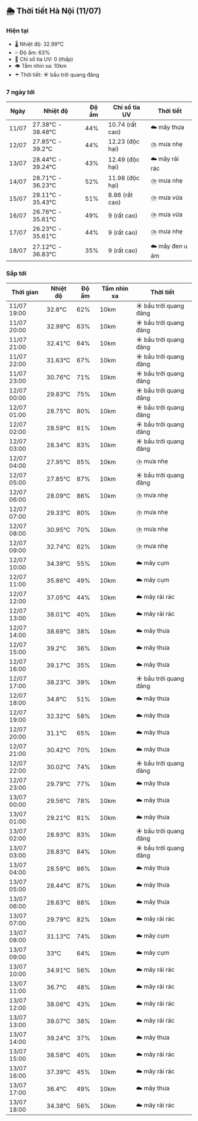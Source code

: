 ## 🌦️ Thời tiết Hà Nội (11/07)

### Hiện tại

- 🌡️ Nhiệt độ: 32.99℃
- 💦 Độ ẩm: 63%
- 🌟 Chỉ số tia UV: 0 (thấp)
- 👁️ Tầm nhìn xa: 10km
- ☂️ Thời tiết: ☀️ bầu trời quang đãng

### 7 ngày tới

| Ngày | Nhiệt độ | Độ ẩm | Chỉ số tia UV | Thời tiết |
| --- | --- | --- | --- | --- |
| 11/07 | 27.38℃ - 38.48℃ | 44% | 10.74 (rất cao) | ☁️ mây thưa |
| 12/07 | 27.85℃ - 39.2℃ | 44% | 12.23 (độc hại) | ⛈️ mưa nhẹ |
| 13/07 | 28.44℃ - 39.24℃ | 43% | 12.49 (độc hại) | ☁️ mây rải rác |
| 14/07 | 28.71℃ - 36.23℃ | 52% | 11.98 (độc hại) | ⛈️ mưa nhẹ |
| 15/07 | 28.11℃ - 35.43℃ | 51% | 8.86 (rất cao) | ⛈️ mưa vừa |
| 16/07 | 26.76℃ - 35.61℃ | 49% | 9 (rất cao) | ⛈️ mưa vừa |
| 17/07 | 26.23℃ - 35.61℃ | 44% | 9 (rất cao) | ⛈️ mưa nhẹ |
| 18/07 | 27.12℃ - 36.83℃ | 35% | 9 (rất cao) | ☁️ mây đen u ám |

### Sắp tới

| Thời gian | Nhiệt độ | Độ ẩm | Tầm nhìn xa | Thời tiết |
| --- | --- | --- | --- | --- |
| 11/07 19:00 | 32.8℃ | 62% | 10km | ☀️ bầu trời quang đãng |
| 11/07 20:00 | 32.99℃ | 63% | 10km | ☀️ bầu trời quang đãng |
| 11/07 21:00 | 32.41℃ | 64% | 10km | ☀️ bầu trời quang đãng |
| 11/07 22:00 | 31.63℃ | 67% | 10km | ☀️ bầu trời quang đãng |
| 11/07 23:00 | 30.76℃ | 71% | 10km | ☀️ bầu trời quang đãng |
| 12/07 00:00 | 29.83℃ | 75% | 10km | ☀️ bầu trời quang đãng |
| 12/07 01:00 | 28.75℃ | 80% | 10km | ☀️ bầu trời quang đãng |
| 12/07 02:00 | 28.59℃ | 81% | 10km | ☀️ bầu trời quang đãng |
| 12/07 03:00 | 28.34℃ | 83% | 10km | ☀️ bầu trời quang đãng |
| 12/07 04:00 | 27.95℃ | 85% | 10km | ⛈️ mưa nhẹ |
| 12/07 05:00 | 27.85℃ | 87% | 10km | ☀️ bầu trời quang đãng |
| 12/07 06:00 | 28.09℃ | 86% | 10km | ⛈️ mưa nhẹ |
| 12/07 07:00 | 29.33℃ | 80% | 10km | ⛈️ mưa nhẹ |
| 12/07 08:00 | 30.95℃ | 70% | 10km | ⛈️ mưa nhẹ |
| 12/07 09:00 | 32.74℃ | 62% | 10km | ⛈️ mưa nhẹ |
| 12/07 10:00 | 34.39℃ | 55% | 10km | ☁️ mây cụm |
| 12/07 11:00 | 35.86℃ | 49% | 10km | ☁️ mây cụm |
| 12/07 12:00 | 37.05℃ | 44% | 10km | ☁️ mây rải rác |
| 12/07 13:00 | 38.01℃ | 40% | 10km | ☁️ mây rải rác |
| 12/07 14:00 | 38.69℃ | 38% | 10km | ☁️ mây thưa |
| 12/07 15:00 | 39.2℃ | 36% | 10km | ☁️ mây thưa |
| 12/07 16:00 | 39.17℃ | 35% | 10km | ☁️ mây thưa |
| 12/07 17:00 | 38.23℃ | 39% | 10km | ☀️ bầu trời quang đãng |
| 12/07 18:00 | 34.8℃ | 51% | 10km | ☁️ mây thưa |
| 12/07 19:00 | 32.32℃ | 58% | 10km | ☁️ mây thưa |
| 12/07 20:00 | 31.1℃ | 65% | 10km | ☁️ mây thưa |
| 12/07 21:00 | 30.42℃ | 70% | 10km | ☁️ mây thưa |
| 12/07 22:00 | 30.02℃ | 74% | 10km | ☀️ bầu trời quang đãng |
| 12/07 23:00 | 29.79℃ | 77% | 10km | ☁️ mây thưa |
| 13/07 00:00 | 29.56℃ | 78% | 10km | ☁️ mây thưa |
| 13/07 01:00 | 29.21℃ | 81% | 10km | ☁️ mây thưa |
| 13/07 02:00 | 28.93℃ | 83% | 10km | ☀️ bầu trời quang đãng |
| 13/07 03:00 | 28.83℃ | 84% | 10km | ☀️ bầu trời quang đãng |
| 13/07 04:00 | 28.59℃ | 86% | 10km | ☁️ mây thưa |
| 13/07 05:00 | 28.44℃ | 87% | 10km | ☁️ mây thưa |
| 13/07 06:00 | 28.63℃ | 88% | 10km | ☁️ mây thưa |
| 13/07 07:00 | 29.79℃ | 82% | 10km | ☁️ mây rải rác |
| 13/07 08:00 | 31.13℃ | 74% | 10km | ☁️ mây cụm |
| 13/07 09:00 | 33℃ | 64% | 10km | ☁️ mây cụm |
| 13/07 10:00 | 34.91℃ | 56% | 10km | ☁️ mây rải rác |
| 13/07 11:00 | 36.7℃ | 48% | 10km | ☁️ mây rải rác |
| 13/07 12:00 | 38.06℃ | 43% | 10km | ☁️ mây rải rác |
| 13/07 13:00 | 39.07℃ | 38% | 10km | ☁️ mây rải rác |
| 13/07 14:00 | 39.24℃ | 37% | 10km | ☁️ mây thưa |
| 13/07 15:00 | 38.58℃ | 40% | 10km | ☁️ mây rải rác |
| 13/07 16:00 | 37.39℃ | 45% | 10km | ☁️ mây rải rác |
| 13/07 17:00 | 36.4℃ | 49% | 10km | ☁️ mây thưa |
| 13/07 18:00 | 34.38℃ | 56% | 10km | ☁️ mây rải rác |
